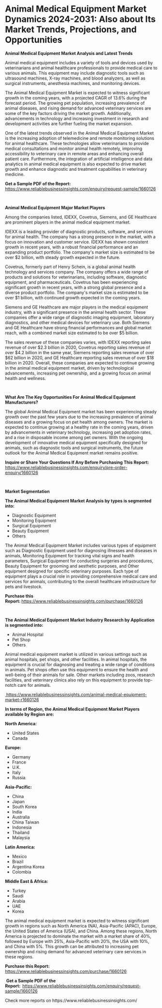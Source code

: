 <p><h1>Animal Medical Equipment Market Dynamics 2024-2031: Also about Its Market Trends, Projections, and Opportunities</h1></p><p><strong>Animal Medical Equipment Market Analysis and Latest Trends</strong></p>
<p><p>Animal medical equipment includes a variety of tools and devices used by veterinarians and animal healthcare professionals to provide medical care to various animals. This equipment may include diagnostic tools such as ultrasound machines, X-ray machines, and blood analyzers, as well as surgical instruments, anesthesia machines, and monitoring devices.</p><p>The Animal Medical Equipment Market is expected to witness significant growth in the coming years, with a projected CAGR of 13.6% during the forecast period. The growing pet population, increasing prevalence of animal diseases, and rising demand for advanced veterinary services are some of the key factors driving the market growth. Additionally, advancements in technology and increasing investment in research and development activities are further fueling the market expansion.</p><p>One of the latest trends observed in the Animal Medical Equipment Market is the increasing adoption of telemedicine and remote monitoring solutions for animal healthcare. These technologies allow veterinarians to provide medical consultations and monitor animal health remotely, improving accessibility to veterinary care in remote areas and enhancing overall patient care. Furthermore, the integration of artificial intelligence and data analytics in animal medical equipment is also expected to drive market growth and enhance diagnostic and treatment capabilities in veterinary medicine.</p></p>
<p><strong>Get a Sample PDF of the Report:&nbsp;</strong> <a href="https://www.reliablebusinessinsights.com/enquiry/request-sample/1660126">https://www.reliablebusinessinsights.com/enquiry/request-sample/1660126</a></p>
<p>&nbsp;</p>
<p><strong>Animal Medical Equipment Major Market Players</strong></p>
<p><p>Among the companies listed, IDEXX, Covetrus, Siemens, and GE Healthcare are prominent players in the animal medical equipment market. </p><p>IDEXX is a leading provider of diagnostic products, software, and services for animal health. The company has a strong presence in the market, with a focus on innovation and customer service. IDEXX has shown consistent growth in recent years, with a robust financial performance and an expanding product portfolio. The company's market size is estimated to be over $2 billion, with steady growth expected in the future.</p><p>Covetrus, formerly part of Henry Schein, is a global animal health technology and services company. The company offers a wide range of products and solutions for veterinarians, including software, diagnostic equipment, and pharmaceuticals. Covetrus has been experiencing significant growth in recent years, with a strong global presence and a diverse product portfolio. The company's market size is estimated to be over $1 billion, with continued growth expected in the coming years.</p><p>Siemens and GE Healthcare are major players in the medical equipment industry, with a significant presence in the animal health sector. These companies offer a wide range of diagnostic imaging equipment, laboratory diagnostics, and other medical devices for veterinary use. Both Siemens and GE Healthcare have strong financial performances and global market reach, with a combined market size estimated to be over $5 billion.</p><p>The sales revenue of these companies varies, with IDEXX reporting sales revenue of over $2.3 billion in 2020, Covetrus reporting sales revenue of over $4.2 billion in the same year, Siemens reporting sales revenue of over $62 billion in 2020, and GE Healthcare reporting sales revenue of over $18 billion in 2020. Overall, these companies are expected to continue growing in the animal medical equipment market, driven by technological advancements, increasing pet ownership, and a growing focus on animal health and wellness.</p></p>
<p>&nbsp;</p>
<p><strong>What Are The Key Opportunities For Animal Medical Equipment Manufacturers?</strong></p>
<p><p>The global Animal Medical Equipment market has been experiencing steady growth over the past few years due to the increasing prevalence of animal diseases and a growing focus on pet health among owners. The market is expected to continue growing at a healthy rate in the coming years, driven by advancements in veterinary technology, increasing pet adoption rates, and a rise in disposable income among pet owners. With the ongoing development of innovative medical equipment specifically designed for animals, such as diagnostic tools and surgical instruments, the future outlook for the Animal Medical Equipment market remains positive.</p></p>
<p><strong>Inquire or Share Your Questions If Any Before Purchasing This Report:</strong> <a href="https://www.reliablebusinessinsights.com/enquiry/pre-order-enquiry/1660126">https://www.reliablebusinessinsights.com/enquiry/pre-order-enquiry/1660126</a></p>
<p>&nbsp;</p>
<p><strong>Market Segmentation</strong></p>
<p><strong>The Animal Medical Equipment Market Analysis by types is segmented into:</strong></p>
<p><ul><li>Diagnostic Equipment</li><li>Monitoring Equipment</li><li>Surgical Equipment</li><li>Beauty Equipment</li><li>Others</li></ul></p>
<p><p>The Animal Medical Equipment Market includes various types of equipment such as Diagnostic Equipment used for diagnosing illnesses and diseases in animals, Monitoring Equipment for tracking vital signs and health parameters, Surgical Equipment for conducting surgeries and procedures, Beauty Equipment for grooming and aesthetic purposes, and Other equipment designed for specific veterinary purposes. Each type of equipment plays a crucial role in providing comprehensive medical care and services for animals, contributing to the overall healthcare infrastructure for pets and livestock.</p></p>
<p><strong>Purchase this Report:&nbsp;</strong><a href="https://www.reliablebusinessinsights.com/purchase/1660126">https://www.reliablebusinessinsights.com/purchase/1660126</a></p>
<p>&nbsp;</p>
<p><strong>The Animal Medical Equipment Market Industry Research by Application is segmented into:</strong></p>
<p><ul><li>Animal Hospital</li><li>Pet Shop</li><li>Others</li></ul></p>
<p><p>Animal medical equipment market is utilized in various settings such as animal hospitals, pet shops, and other facilities. In animal hospitals, the equipment is crucial for diagnosing and treating a wide range of conditions in animals. Pet shops often use this equipment to ensure the health and well-being of their animals for sale. Other markets including zoos, research facilities, and veterinary clinics also rely on this equipment to provide top-notch care for animals.</p></p>
<p><a href="https://www.reliablebusinessinsights.com/animal-medical-equipment-market-r1660126">&nbsp;https://www.reliablebusinessinsights.com/animal-medical-equipment-market-r1660126</a></p>
<p><strong>In terms of Region, the Animal Medical Equipment Market Players available by Region are:</strong></p>
<p>
    <p> <strong> North America: </strong>
        <ul>
            <li>United States</li>
            <li>Canada</li>
        </ul>
        </p> 
    <p> <strong> Europe: </strong>
        <ul>
            <li>Germany</li>
            <li>France</li>
            <li>U.K.</li>
            <li>Italy</li>
            <li>Russia</li>
        </ul>
        </p> 
    <p> <strong> Asia-Pacific: </strong>
        <ul>
            <li>China</li>
            <li>Japan</li>
            <li>South Korea</li>
            <li>India</li>
            <li>Australia</li>
            <li>China Taiwan</li>
            <li>Indonesia</li>
            <li>Thailand</li>
            <li>Malaysia</li>
        </ul>
        </p> 
    <p> <strong> Latin America: </strong>
        <ul>
            <li>Mexico</li>
            <li>Brazil</li>
            <li>Argentina Korea</li>
            <li>Colombia</li>
        </ul>
        </p> 
    <p> <strong> Middle East & Africa: </strong>
        <ul>
            <li>Turkey</li>
            <li>Saudi</li>
            <li>Arabia</li>
            <li>UAE</li>
            <li>Korea</li>
        </ul>
    </p>
    </p>
<p><p>The animal medical equipment market is expected to witness significant growth in regions such as North America (NA), Asia-Pacific (APAC), Europe, the United States of America (USA), and China. Among these regions, North America is projected to dominate the market with a market share of 40%, followed by Europe with 25%, Asia-Pacific with 20%, the USA with 10%, and China with 5%. This growth can be attributed to increasing pet ownership and rising demand for advanced veterinary care services in these regions.</p></p>
<p><strong>Purchase this Report: </strong><a href="https://www.reliablebusinessinsights.com/purchase/1660126">https://www.reliablebusinessinsights.com/purchase/1660126</a></p>
<p>&nbsp;<strong>Get a Sample PDF of the Report:&nbsp;&nbsp;</strong><a href="https://www.reliablebusinessinsights.com/enquiry/request-sample/1660126">https://www.reliablebusinessinsights.com/enquiry/request-sample/1660126</a></p>
<p><strong></strong></p>
<p>Check more reports on https://www.reliablebusinessinsights.com/</p>